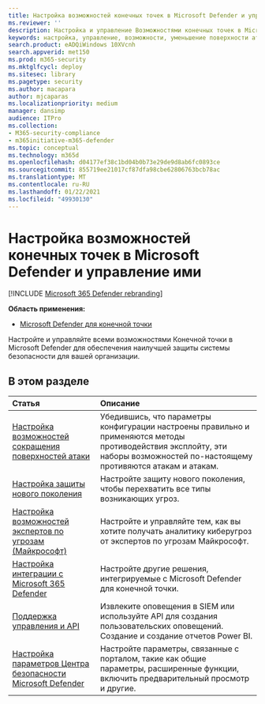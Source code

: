 ```yaml
---
title: Настройка возможностей конечных точек в Microsoft Defender и управление ими
ms.reviewer: ''
description: Настройка и управление Возможностями конечных точек в Microsoft Defender, такими как уменьшение поверхности атаки и защита нового поколения
keywords: настройка, управление, возможности, уменьшение поверхности атаки, защита нового поколения, средства управления безопасностью, обнаружение конечных точек и реагирование, автоматическое исследование и исправление, средства контроля безопасности, элементы управления
search.product: eADQiWindows 10XVcnh
search.appverid: met150
ms.prod: m365-security
ms.mktglfcycl: deploy
ms.sitesec: library
ms.pagetype: security
ms.author: macapara
author: mjcaparas
ms.localizationpriority: medium
manager: dansimp
audience: ITPro
ms.collection:
- M365-security-compliance
- m365initiative-m365-defender
ms.topic: conceptual
ms.technology: m365d
ms.openlocfilehash: d04177ef38c1bd04b0b73e29de9d8ab6fc0893ce
ms.sourcegitcommit: 855719ee21017cf87dfa98cbe62806763bcb78ac
ms.translationtype: MT
ms.contentlocale: ru-RU
ms.lasthandoff: 01/22/2021
ms.locfileid: "49930130"
---
```

# <a name="configure-and-manage-microsoft-defender-for-endpoint-capabilities"></a>Настройка возможностей конечных точек в Microsoft Defender и управление ими

[!INCLUDE [Microsoft 365 Defender rebranding](../includes/microsoft-defender.md)]

**Область применения:**

- [Microsoft Defender для конечной точки](https://go.microsoft.com/fwlink/p/?linkid=2069559)

Настройте и управляйте всеми возможностями Конечной точки в Microsoft Defender для обеспечения наилучшей защиты системы безопасности для вашей организации. 


## <a name="in-this-section"></a>В этом разделе 
Статья | Описание 
:---|:---
[Настройка возможностей сокращения поверхностей атаки](https://docs.microsoft.com/windows/security/threat-protection/microsoft-defender-atp/configure-attack-surface-reduction) |  Убедившись, что параметры конфигурации настроены правильно и применяются методы противодействия эксплойту, эти наборы возможностей по-настоящему противяются атакам и атакам. 
[Настройка защиты нового поколения](https://docs.microsoft.com/windows/security/threat-protection/windows-defender-antivirus/configure-windows-defender-antivirus-features) | Настройте защиту нового поколения, чтобы перехватить все типы возникающих угроз.
[Настройка возможностей экспертов по угрозам (Майкрософт)](https://docs.microsoft.com/windows/security/threat-protection/microsoft-defender-atp/configure-microsoft-threat-experts) | Настройте и управляйте тем, как вы хотите получать аналитику киберугроз от экспертов по угрозам Майкрософт.
[Настройка интеграции с Microsoft 365 Defender](https://docs.microsoft.com/windows/security/threat-protection/microsoft-defender-atp/threat-protection-integration)| Настройте другие решения, интегрируемые с Microsoft Defender для конечной точки.
[Поддержка управления и API](https://docs.microsoft.com/windows/security/threat-protection/microsoft-defender-atp/management-apis)| Извлеките оповещения в SIEM или используйте API для создания пользовательских оповещений. Создание и создание отчетов Power BI. 
[Настройка параметров Центра безопасности Microsoft Defender](https://docs.microsoft.com/windows/security/threat-protection/microsoft-defender-atp/preferences-setup) |  Настройте параметры, связанные с порталом, такие как общие параметры, расширенные функции, включить предварительный просмотр и другие.



